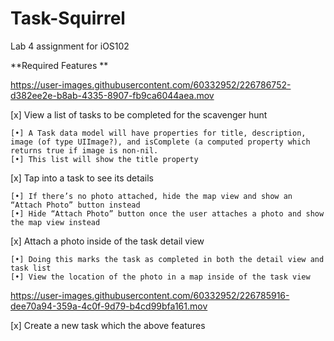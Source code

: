 # Task-Squirrel
Lab 4 assignment for iOS102





**Required Features
**


https://user-images.githubusercontent.com/60332952/226786752-d382ee2e-b8ab-4335-8907-fb9ca6044aea.mov




[x] View a list of tasks to be completed for the scavenger hunt

	[•] A Task data model will have properties for title, description, image (of type UIImage?), and isComplete (a computed property which returns true if image is non-nil.
	[•] This list will show the title property
  
[x] Tap into a task to see its details
  
	[•] If there’s no photo attached, hide the map view and show an “Attach Photo” button instead
	[•] Hide “Attach Photo” button once the user attaches a photo and show the map view instead
    
[x] Attach a photo inside of the task detail view
  
	[•] Doing this marks the task as completed in both the detail view and task list
	[•] View the location of the photo in a map inside of the task view
	
	

https://user-images.githubusercontent.com/60332952/226785916-dee70a94-359a-4c0f-9d79-b4cd99bfa161.mov

[x] Create a new task which the above features
